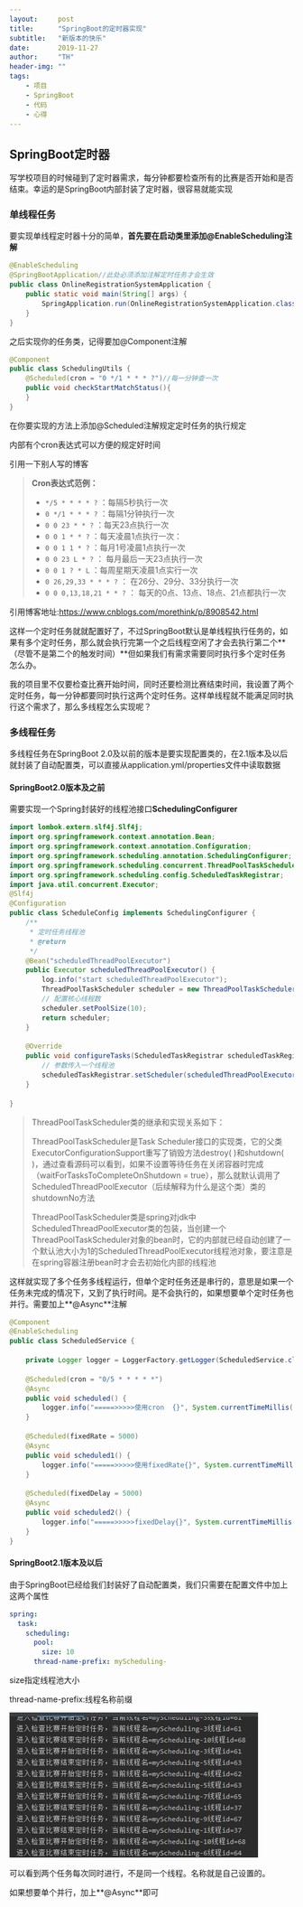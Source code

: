 ```yaml
---
layout:     post
title:      "SpringBoot的定时器实现"
subtitle:   "新版本的快乐"
date:       2019-11-27
author:     "TH"
header-img: ""
tags:
    - 项目
    - SpringBoot
    - 代码
    - 心得
---
```

## SpringBoot定时器

写学校项目的时候碰到了定时器需求，每分钟都要检查所有的比赛是否开始和是否结束。幸运的是SpringBoot内部封装了定时器，很容易就能实现

### 单线程任务

要实现单线程定时器十分的简单，**首先要在启动类里添加@EnableScheduling注解**

```Java
@EnableScheduling
@SpringBootApplication//此处必须添加注解定时任务才会生效
public class OnlineRegistrationSystemApplication {
    public static void main(String[] args) {
        SpringApplication.run(OnlineRegistrationSystemApplication.class, args);
    }
}
```

之后实现你的任务类，记得要加@Component注解

```java
@Component
public class SchedulingUtils {
    @Scheduled(cron = "0 */1 * * * ?")//每一分钟查一次
    public void checkStartMatchStatus(){     
    }
}

```

在你要实现的方法上添加@Scheduled注解规定定时任务的执行规定

内部有个cron表达式可以方便的规定好时间

引用一下别人写的博客

> **Cron表达式范例：**
>
> - `*/5 * * * * ?` ：每隔5秒执行一次
> - `0 */1 * * * ?` ：每隔1分钟执行一次
> - `0 0 23 * * ?` ：每天23点执行一次
> - `0 0 1 * * ?` ：每天凌晨1点执行一次：
> - `0 0 1 1 * ?` ：每月1号凌晨1点执行一次
> - `0 0 23 L * ?` ： 每月最后一天23点执行一次
> - `0 0 1 ? * L` ：每周星期天凌晨1点实行一次
> - `0 26,29,33 * * * ?` ： 在26分、29分、33分执行一次
> - `0 0 0,13,18,21 * * ?` ： 每天的0点、13点、18点、21点都执行一次

引用博客地址:https://www.cnblogs.com/morethink/p/8908542.html

这样一个定时任务就就配置好了，不过SpringBoot默认是单线程执行任务的，如果有多个定时任务，那么就会执行完第一个之后线程空闲了才会去执行第二个**（尽管不是第二个的触发时间）**但如果我们有需求需要同时执行多个定时任务怎么办。

我的项目里不仅要检查比赛开始时间，同时还要检测比赛结束时间，我设置了两个定时任务，每一分钟都要同时执行这两个定时任务。这样单线程就不能满足同时执行这个需求了，那么多线程怎么实现呢？

### 多线程任务

多线程任务在SpringBoot 2.0及以前的版本是要实现配置类的，在2.1版本及以后就封装了自动配置类，可以直接从application.yml/properties文件中读取数据

#### SpringBoot2.0版本及之前

需要实现一个Spring封装好的线程池接口**SchedulingConfigurer** 

```Java
import lombok.extern.slf4j.Slf4j;
import org.springframework.context.annotation.Bean;
import org.springframework.context.annotation.Configuration;
import org.springframework.scheduling.annotation.SchedulingConfigurer;
import org.springframework.scheduling.concurrent.ThreadPoolTaskScheduler;
import org.springframework.scheduling.config.ScheduledTaskRegistrar;
import java.util.concurrent.Executor;
@Slf4j
@Configuration
public class ScheduleConfig implements SchedulingConfigurer {
    /**
     * 定时任务线程池
     * @return
     */
    @Bean("scheduledThreadPoolExecutor")
    public Executor scheduledThreadPoolExecutor() {
        log.info("start scheduledThreadPoolExecutor");
        ThreadPoolTaskScheduler scheduler = new ThreadPoolTaskScheduler();
        // 配置核心线程数
        scheduler.setPoolSize(10);
        return scheduler;
    }
    
    @Override
    public void configureTasks(ScheduledTaskRegistrar scheduledTaskRegistrar) {
        // 参数传入一个线程池
        scheduledTaskRegistrar.setScheduler(scheduledThreadPoolExecutor());
    }

}
```

> ThreadPoolTaskScheduler类的继承和实现关系如下：
>
> ThreadPoolTaskScheduler是Task Scheduler接口的实现类，它的父类ExecutorConfigurationSupport重写了销毁方法destroy( )和shutdown(  )，通过查看源码可以看到，如果不设置等待任务在关闭容器时完成（waitForTasksToCompleteOnShutdown =  true），那么就默认调用了ScheduledThreadPoolExecutor（后续解释为什么是这个类）类的shutdownNo方法
>
> ThreadPoolTaskScheduler类是spring对jdk中ScheduledThreadPoolExecutor类的包装，当创建一个ThreadPoolTaskScheduler对象的bean时，它的内部就已经自动创建了一个默认池大小为1的ScheduledThreadPoolExecutor线程池对象，要注意是在spring容器注册bean时才会去初始化内部的线程池

 这样就实现了多个任务多线程运行，但单个定时任务还是串行的，意思是如果一个任务未完成的情况下，又到了执行时间。是不会执行的，如果想要单个定时任务也并行。需要加上**@Async**注解

```Java
@Component
@EnableScheduling
public class ScheduledService {
 
    private Logger logger = LoggerFactory.getLogger(ScheduledService.class);
 
    @Scheduled(cron = "0/5 * * * * *")
    @Async
    public void scheduled() {
        logger.info("=====>>>>>使用cron  {}", System.currentTimeMillis());
    }
 
    @Scheduled(fixedRate = 5000)
    @Async
    public void scheduled1() {
        logger.info("=====>>>>>使用fixedRate{}", System.currentTimeMillis());
    }
 
    @Scheduled(fixedDelay = 5000)
    @Async
    public void scheduled2() {
        logger.info("=====>>>>>fixedDelay{}", System.currentTimeMillis());
    }
}
```

#### SpringBoot2.1版本及以后

由于SpringBoot已经给我们封装好了自动配置类，我们只需要在配置文件中加上这两个属性

```yaml
spring:
  task:
    scheduling:
      pool:
        size: 10
      thread-name-prefix: myScheduling-
```

size指定线程池大小

thread-name-prefix:线程名称前缀

![1574824653715](../img/schedule1.png)

可以看到两个任务每次同时进行，不是同一个线程。名称就是自己设置的。

如果想要单个并行，加上**@Async**即可

